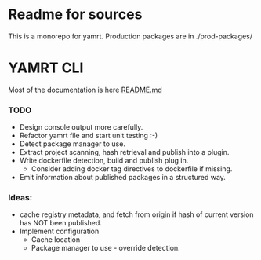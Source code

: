 # Readme for sources

This is a monorepo for yamrt. Production packages are in ./prod-packages/

# YAMRT CLI 
Most of the documentation is here
[README.md](./prod-packages/yamrt/README.md)



### TODO

- Design console output more carefully.
- Refactor yamrt file and start unit testing :-)
- Detect package manager to use.
- Extract project scanning, hash retrieval and publish into a plugin.
- Write dockerfile detection, build and publish plug in.
   - Consider adding docker tag directives to dockerfile if missing.
- Emit information about published packages in a structured way.
  
### Ideas:
- cache registry metadata, and fetch from origin if hash of current version has NOT been published.
- Implement configuration
  - Cache location
  - Package manager to use - override detection.
